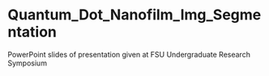 # Quantum_Dot_Nanofilm_Img_Segmentation
PowerPoint slides of presentation given at FSU Undergraduate Research Symposium
